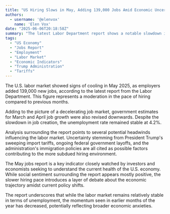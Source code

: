 ```yaml
---
title: "US Hiring Slows in May, Adding 139,000 Jobs Amid Economic Uncertainty"
authors:
  - username: '@elenvox'
    name: 'Elen Vox'
date: "2025-06-06T20:18:58Z"
summary: "The latest Labor Department report shows a notable slowdown in US hiring during May 2025, with 139,000 jobs added. While the unemployment rate held steady, economic uncertainties, including trade tariffs and government policies, are cited as potential factors influencing the pace of job growth."
tags:
  - "US Economy"
  - "Jobs Report"
  - "Employment"
  - "Labor Market"
  - "Economic Indicators"
  - "Trump Administration"
  - "Tariffs"
---
```


The U.S. labor market showed signs of cooling in May 2025, as employers added 139,000 new jobs, according to the latest report from the Labor Department. This figure represents a moderation in the pace of hiring compared to previous months.

Adding to the picture of a decelerating job market, government estimates for March and April job growth were also revised downwards. Despite the slowdown in job creation, the unemployment rate remained stable at 4.2%.

Analysis surrounding the report points to several potential headwinds influencing the labor market. Uncertainty stemming from President Trump's sweeping import tariffs, ongoing federal government layoffs, and the administration's immigration policies are all cited as possible factors contributing to the more subdued hiring environment.

The May jobs report is a key indicator closely watched by investors and economists seeking to understand the current health of the U.S. economy. While social sentiment surrounding the report appears mostly positive, the slower hiring pace introduces a layer of debate about the economic trajectory amidst current policy shifts.

The report underscores that while the labor market remains relatively stable in terms of unemployment, the momentum seen in earlier months of the year has decreased, potentially reflecting broader economic anxieties.
